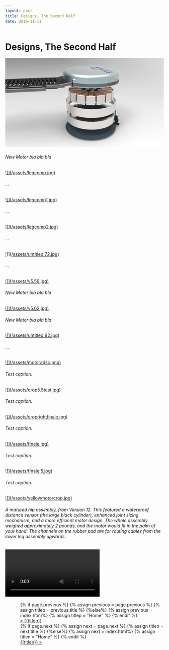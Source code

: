 ```yaml
---
layout: post
title: Designs, The Second Half
date: 2016-11-11
---
```

# Designs, The Second Half
<a href="/assets/detailedmotor.jpg" target="_blank">![](/assets/detailedmotor.jpg)</a>
<h6>New Motor bla bla bla</h6>
<a href="/assets/legcomp.jpg" target="_blank">![](/assets/legcomp.jpg)</a>
<h6>...</h6>
<a href="/assets/legcomp1.jpg" target="_blank">![](/assets/legcomp1.jpg)</a>
<h6>...</h6>
<a href="/assets/legcomp2.jpg" target="_blank">![](/assets/legcomp2.jpg)</a>
<h6>...</h6>
<a href="/assets/untitled.72.jpg" target="_blank">![](/assets/untitled.72.jpg)</a>
<h6>...</h6>
<a href="/assets/v5.59.jpg" target="_blank">![](/assets/v5.59.jpg)</a>
<h6>New Motor bla bla bla</h6>
<a href="/assets/v5.62.jpg" target="_blank">![](/assets/v5.62.jpg)</a>
<h6>New Motor bla bla bla</h6>
<a href="/assets/untitled.92.jpg" target="_blank">![](/assets/untitled.92.jpg)</a>
<h6>...</h6>
<a href="/assets/motoradsc.png" target="blank">![](/assets/motoradsc.png)</a>
<h6>Test caption.</h6>
<a href="/assets/crop5.5test.jpg" target="_blank">![](/assets/crop5.5test.jpg)</a>
<h6>Test caption.</h6>
<a href="/assets/croprightfinale.jpg" target="_blank">![](/assets/croprightfinale.jpg)</a>
<h6>Test caption.</h6>
<a href="/assets/finale.jpg" target="_blank">![](/assets/finale.jpg)</a>
<h6>Test caption.</h6>
<a href="/assets/finale.5.jpg" target="_blank">![](/assets/finale.5.jpg)</a>
<h6>Test caption.</h6>
<a href="/assets/yellowmotorcrop.jpg" target="blank">![](/assets/yellowmotorcrop.jpg)</a>
<h6>A matured hip assembly, from Version 12. This featured a waterproof distance sensor (the large black cylinder), enhanced joint sizing mechanism, and a more efficient motor design. The whole assembly weighed approximately 2 pounds, and the motor would fit in the palm of your hand. The channels on the rubber pad are for routing cables from the lower leg assembly upwards.</h6>
<video controls autoplay>
    <source src="/assets/balancebeam.mp4">
</video>
<ul class="footer">
    <ul class="button">
        {% if page.previous %}
            {% assign previous = page.previous %}
            {% assign titlep = previous.title %}
        {%else%}
            {% assign previous = index.html%}
            {% assign titlep = "Home" %}
        {% endif %}
        <div class="button0"><a href="{{site.baseurl}}{{previous.url}}">&laquo; {{titlep}}</a></div>
        {% if page.next %}
            {% assign next = page.next %}
            {% assign titlen = next.title %}
        {%else%}
            {% assign next = index.html%}
            {% assign titlen = "Home" %}
        {% endif %}
        <div class="button0"><a href="{{site.baseurl}}{{next.url}}">{{titlen}} &raquo;</a></div>         
    </ul>
</ul>
